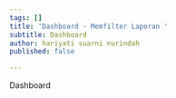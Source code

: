 ```yaml
---
tags: []
title: 'Dashboard - Memfilter Laporan '
subtitle: Dashboard
author: hariyati suarni nurindah
published: false

---
```

Dashboard